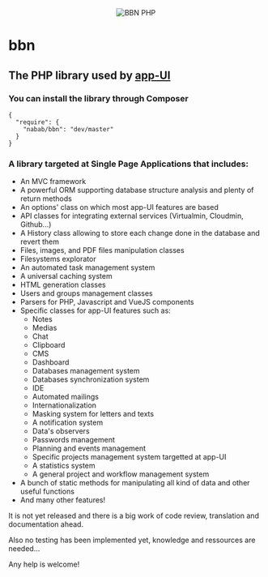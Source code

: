 <p style="text-align: center; width: 30vw; max-width: 500px; margin: auto"><img alt="BBN PHP" src="https://bbn.io/bbn/php-title-black.png"></p>

bbn
===

## The PHP library used by [app-UI](https://app-ui.com)

### You can install the library through Composer

```
{
  "require": {
    "nabab/bbn": "dev/master"
  }
}
```

### A library targeted at Single Page Applications that includes:

* An MVC framework
* A powerful ORM supporting database structure analysis and plenty of return methods
* An options' class on which most app-UI features are based
* API classes for integrating external services (Virtualmin, Cloudmin, Github...)
* A History class allowing to store each change done in the database and revert them
* Files, images, and PDF files manipulation classes
* Filesystems explorator
* An automated task management system
* A universal caching system
* HTML generation classes
* Users and groups management classes
* Parsers for PHP, Javascript and VueJS components
* Specific classes for app-UI features such as:
  * Notes
  * Medias
  * Chat
  * Clipboard
  * CMS
  * Dashboard
  * Databases management system
  * Databases synchronization system
  * IDE
  * Automated mailings
  * Internationalization
  * Masking system for letters and texts
  * A notification system
  * Data's observers
  * Passwords management
  * Planning and events management
  * Specific projects management system targetted at app-UI
  * A statistics system
  * A general project and workflow management system
* A bunch of static methods for manipulating all kind of data and other useful functions
* And many other features!

It is not yet released and there is a big work of code review, translation and documentation ahead.  

Also no testing has been implemented yet, knowledge and ressources are needed...

Any help is welcome!

<!--
Usage
-----

A quick example:

```php
<?php
$db = new \bbn\db($cfg);

\bbn\x::hdump($db->modelize("my_table_name"));

\bbn\x::dump($db->get_rows("SELECT * FROM my_table_name WHERE status = ?", $var));

\bbn\x::hdump($db->select(
  "my_table_name", // table
  ["field1", "field2"], // columns
  ["id" => 25] // WHERE
));

\bbn\x::dump($db->rselect_all(
  "my_table_name", // table
  [], // all columns
  [["id", "<", 25], ["name", "LIKE", "tri%"]], // WHERE
  ["date" => DESC, "name"], // ORDER
  50, // LIMIT
  20 // START 
));

\bbn\x::hdump($db->get_var("SELECT id FROM mytable WHERE name LIKE ?", "tri%"));
```

-->